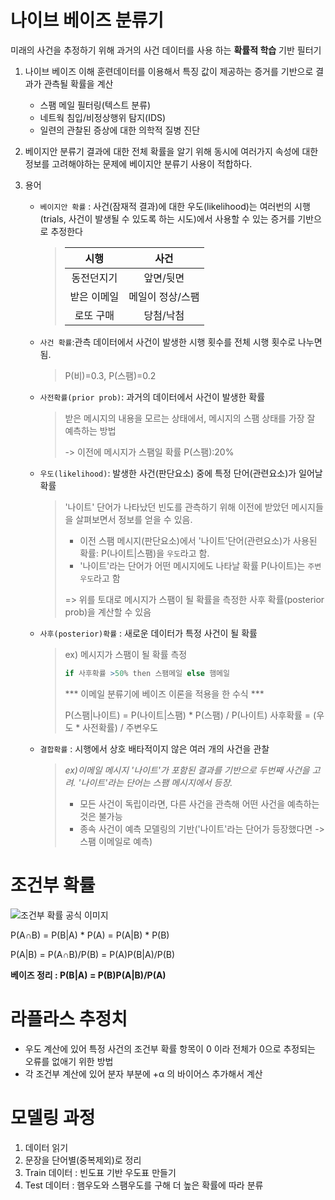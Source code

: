 # 나이브 베이즈 분류기

미래의 사건을 추정하기 위해 과거의 사건 데이터를 사용 하는 **확률적 학습** 기반 필터기

1. 나이브 베이즈 이해
   훈련데이터를 이용해서 특징 값이 제공하는 증거를 기반으로 결과가 관측될 확률을 계산
   - 스팸 메일 필터링(텍스트 분류)
   - 네트웍 침입/비정상행위 탐지(IDS)
   - 일련의 관찰된 증상에 대한 의학적 질병 진단

   
   
2. 베이지안 분류기
   결과에 대한 전체 확률을 알기 위해 동시에 여러가지 속성에 대한 정보를 고려해야하는 문제에
   베이지안 분류기 사용이 적합하다.

   

3. 용어

   - `베이지안 확률` : 사건(잠재적 결과)에 대한 우도(likelihood)는 여러번의 시행(trials, 사건이 발생될 수 
     있도록 하는 시도)에서 사용할 수 있는 증거를 기반으로 추정한다

     > |    시행     |       사건       |
     > | :---------: | :--------------: |
     > | 동전던지기  |    앞면/뒷면     |
     > | 받은 이메일 | 메일이 정상/스팸 |
     > |  로또 구매  |    당첨/낙첨     |

   - `사건 확률`:관측 데이터에서 사건이 발생한 시행 횟수를 전체 시행 횟수로 나누면 됨.

     > P(비)=0.3, P(스팸)=0.2

   - `사전확률(prior prob)`: 과거의 데이터에서 사건이 발생한 확률

     > 받은 메시지의 내용을 모르는 상태에서, 메시지의 스팸 상태를 가장 잘 예측하는 방법
     >
     > -> 이전에 메시지가 스팸일 확률 P(스팸):20%

   - `우도(likelihood)`: 발생한 사건(판단요소) 중에 특정 단어(관련요소)가 일어날 확률

     > '나이트' 단어가 나타났던 빈도를 관측하기 위해 이전에 받았던 메시지들을
     > 살펴보면서 정보를 얻을 수 있음. 
     >
     > - 이전 스팸 메시지(판단요소)에서 '나이트'단어(관련요소)가 사용된 확률: P(나이트|스팸)을 `우도`라고 함.
     > - '나이트'라는 단어가 어떤 메시지에도 나타날 확률 P(나이트)는 `주변우도`라고 함
     >
     > => 위를 토대로 메시지가 스팸이 될 확률을 측정한 사후 확률(posterior prob)을 계산할 수 있음

   - `사후(posterior)확률` : 새로운 데이터가 특정 사건이 될 확률

     > ex) 메시지가 스팸이 될 확률 측정
     >
     > ```R
     > if 사후확률 >50% then 스팸메일 else 햄메일
     > ```
     >
     > *** 이메일 분류기에 베이즈 이론을 적용을 한 수식 ***
     >
     > P(스팸|나이트) = P(나이트|스팸) * P(스팸) /  P(나이트)
     > 사후확률 =        (우도 * 사전확률)     / 주변우도

   - `결합확률` : 시행에서 상호 배타적이지 않은 여러 개의 사건을 관찰

     > *ex)이메일 메시지 '나이트'가 포함된 결과를 기반으로 두번째 사건을 고려.
     > 	'나이트'라는 단어는 스팸 메시지에서 등장.*
     >
     > - 모든 사건이 독립이라면, 다른 사건을 관측해 어떤 사건을 예측하는 것은 불가능
     > - 종속 사건이 예측 모델링의 기반('나이트'라는 단어가 등장했다면 -> 스팸 이메일로 예측)



# 조건부 확률

![조건부 확률 공식 이미지]()

P(A∩B) = P(B|A) * P(A) = P(A|B) * P(B)

P(A|B) = P(A∩B)/P(B) = P(A)P(B|A)/P(B)

**베이즈 정리 : P(B|A) = P(B)P(A|B)/P(A)**



# 라플라스 추정치

- 우도 계산에 있어 특정 사건의 조건부 확률 항목이 0 이라 전체가 0으로 추정되는 오류를 없애기 위한 방법
- 각 조건부 계산에 있어 분자 부분에 +α 의 바이어스 추가해서 계산



# 모델링 과정

1. 데이터 읽기
2. 문장을 단어별(중복제외)로 정리
3. Train 데이터 : 빈도표 기반 우도표 만들기
4. Test 데이터 : 햄우도와 스팸우도를 구해 더 높은 확률에 따라 분류